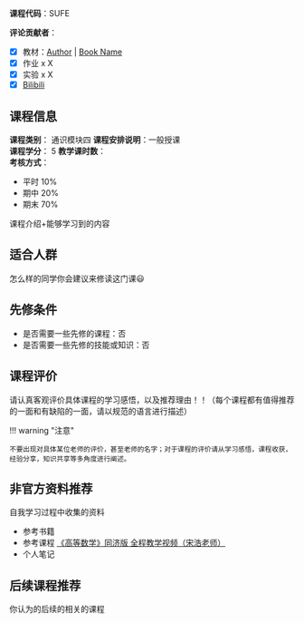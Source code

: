 **课程代码**：SUFE 

**评论贡献者**：

- [x] 教材：[Author](主页URL) | [Book Name](豆瓣URL)
- [x] 作业 x X
- [x] 实验 x X
- [x] [Bilibili](官方推荐的视频)

## 课程信息

**课程类别**：  通识模块四
**课程安排说明**：一般授课  
**课程学分**：  5
**教学课时数**：  
**考核方式**：

- 平时 10%
- 期中 20%
- 期末 70%

课程介绍+能够学习到的内容

## 适合人群

怎么样的同学你会建议来修读这门课😃

## 先修条件

- 是否需要一些先修的课程：否
- 是否需要一些先修的技能或知识：否

## 课程评价

请认真客观评价具体课程的学习感悟，以及推荐理由！！（每个课程都有值得推荐的一面和有缺陷的一面，请以规范的语言进行描述）

!!! warning "注意"

    不要出现对具体某位老师的评价，甚至老师的名字；对于课程的评价请从学习感悟，课程收获，经验分享，知识共享等多角度进行阐述。


## 非官方资料推荐

自我学习过程中收集的资料

- 参考书籍
- 参考课程
    [《高等数学》同济版 全程教学视频（宋浩老师）](https://www.bilibili.com/video/BV1Eb411u7Fw/?spm_id_from=333.999.0.0&vd_source=be39fe43fe6f0cb9f910128ef1449192)
- 个人笔记


## 后续课程推荐

你认为的后续的相关的课程
